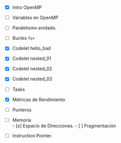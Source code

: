 - [x] Intro OpenMP

- [ ] Variables en OpenMP

- [ ] Paralelismo anidado.

- [ ] Bucles `for`

- [x] Codelet hello_bad

- [x] Codelet nested_01

- [x] Codelet nested_02

- [x] Codelet nested_03

- [ ] Tasks

- [x] Métricas de Rendimiento

- [ ] Punteros

- [ ] Memoria  
        - [x] Espacio de Direcciones.
        - [ ] Fragmentación

- [ ] Instruction Pointer.



